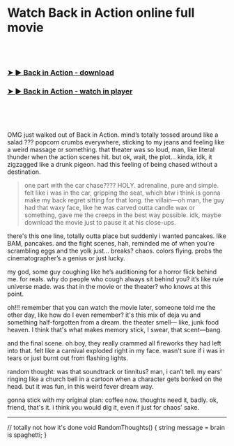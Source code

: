 <h1>Watch Back in Action online full movie</h1>


<br><br>

<h3><a href="https://Ramons-alskyssiso1972.github.io/kzdlknvuca/">➤ ► Back in Action - download</a></h3> 
<h3><a href="https://Ramons-alskyssiso1972.github.io/kzdlknvuca/">➤ ► Back in Action - watch in player</a></h3>


<br><br><br>


OMG just walked out of Back in Action. mind’s totally tossed around like a salad ??? popcorn crumbs everywhere, sticking to my jeans and feeling like a weird massage or something. that theater was so loud, man, like literal thunder when the action scenes hit. but ok, wait, the plot... kinda, idk, it zigzagged like a drunk pigeon. had this feeling of being chased without a destination.

> one part with the car chase???? HOLY. adrenaline, pure and simple. felt like i was in the car, gripping the seat, which btw i think is gonna make my back regret sitting for that long. the villain—oh man, the guy had that waxy face, like he was carved outta candle wax or something, gave me the creeps in the best way possible. idk, maybe download the movie just to pause it at his close-ups.

there's this one line, totally outta place but suddenly i wanted pancakes. like BAM, pancakes. and the fight scenes, hah, reminded me of when you’re scrambling eggs and the yolk just... breaks? chaos. colors flying. probs the cinematographer’s a genius or just lucky.

my god, some guy coughing like he’s auditioning for a horror flick behind me. for reals. why do people who cough always sit behind you? it’s like rule universe made. was that in the movie or the theater? who knows at this point.

oh!!! remember that you can watch the movie later, someone told me the other day, like how do I even remember? it's this mix of deja vu and something half-forgotten from a dream. the theater smell— like, junk food heaven. I think that's what makes memory stick, I swear, that scent—bang.

and the final scene. oh boy, they really crammed all fireworks they had left into that. felt like a carnival exploded right in my face. wasn't sure if i was in tears or just burnt out from flashing lights.

random thought: was that soundtrack or tinnitus? man, i can’t tell. my ears’ ringing like a church bell in a cartoon when a character gets bonked on the head. but it was fun, in this weird fever dream way. 

gonna stick with my original plan: coffee now. thoughts need it, badly. ok, friend, that's it. i think you would dig it, even if just for chaos' sake.

---
// totally not how it's done
void RandomThoughts()
{
    string message = brain is spaghetti;
}
